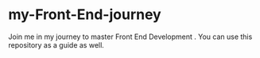 # my-Front-End-journey
Join me in my journey to master Front End Development . You can use this repository as a guide as well.
